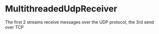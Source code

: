# MultithreadedUdpReceiver
The first 2 streams receive messages over the UDP protocol, the 3rd send over TCP
